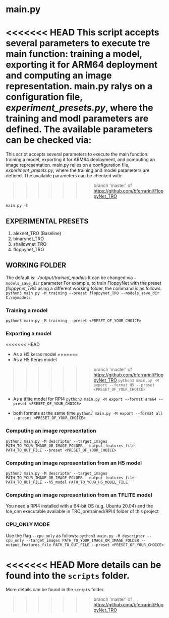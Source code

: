 # main.py
<<<<<<< HEAD
This script accepts several parameters to execute tre main function: training a model, exporting it for ARM64 deployment and computing an image representation.
main.py ralys on a configuration file, *experiment_presets.py*, where the training and modl parameters are defined.
The available parameters can be checked via: 
=======
This script accepts several parameters to execute the main function: training a model, exporting it for ARM64 deployment, and computing an image representation.
main.py relies on a configuration file, *experiment_presets.py*, where the training and model parameters are defined.
The available parameters can be checked with: 
>>>>>>> branch 'master' of https://github.com/bferrarini/FloppyNet_TRO

`main.py -h`

## EXPERIMENTAL PRESETS

1) alexnet_TRO (Baseline)
2) binarynet_TRO
3) shallownet_TRO
4) floppynet_TRO

## WORKING FOLDER
The default is: *./output/trained_models*
It can be changed via `-models_save_dir` parameter
For example, to train FloppyNet with the preset *floppynet_TRO* using a different working folder, the command is as follows:
`python3 main.py -M training --preset floppynet_TRO --models_save_dir C:\mymodels`

### Training a model ###
`python3 main.py -M training --preset <PRESET_OF_YOUR_CHOICE>`

### Exporting a model ###

<<<<<<< HEAD
* As a H5 keras model
=======
* As a H5 Keras model
>>>>>>> branch 'master' of https://github.com/bferrarini/FloppyNet_TRO
`python3 main.py -M export --format H5 --preset <PRESET_OF_YOUR_CHOICE>`

* As a tflite model for RPI4
`python3 main.py -M export --format arm64 --preset <PRESET_OF_YOUR_CHOICE>`

* both formats at the same time
`python3 main.py -M export --format all --preset <PRESET_OF_YOUR_CHOICE>`

### Computing an image representation ###
`python3 main.py -M descriptor --target_images PATH_TO_YOUR_IMAGE_OR_IMAGE_FOLDER --output_features_file PATH_TO_OUT_FILE --preset <PRESET_OF_YOUR_CHOICE>`

### Computing an image representation from an H5 model ###
`python3 main.py -M descriptor --target_images PATH_TO_YOUR_IMAGE_OR_IMAGE_FOLDER --output_features_file PATH_TO_OUT_FILE --h5_model PATH_TO_YOUR_H5_MODEL_FILE`

### Computing an image representation from an TFLITE model ###
You need a RPI4 installed with a 64-bit OS (e.g. Ubuntu 20.04) and the lce_cnn executable available in TRO_pretrained/RPI4 folder of this project 

### CPU_ONLY MODE ###
Use the flag `--cpu_only` as follows:
`python3 main.py -M descriptor --cpu_only --target_images PATH_TO_YOUR_IMAGE_OR_IMAGE_FOLDER --output_features_file PATH_TO_OUT_FILE --preset <PRESET_OF_YOUR_CHOICE>`

<<<<<<< HEAD
More details can be found into the `scripts` folder.
=======
More details can be found in the `scripts` folder.
>>>>>>> branch 'master' of https://github.com/bferrarini/FloppyNet_TRO

